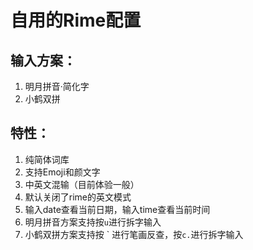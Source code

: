 # 自用的Rime配置

## 输入方案：

1.  明月拼音·简化字
2.  小鹤双拼

## 特性：

1.  纯简体词库
2.  支持Emoji和颜文字
3.  中英文混输（目前体验一般）
4.  默认关闭了rime的英文模式
5.  输入date查看当前日期，输入time查看当前时间
6.  明月拼音方案支持按`u`进行拆字输入
7.  小鹤双拼方案支持按 \` 进行笔画反查，按`c.`进行拆字输入
